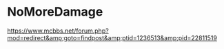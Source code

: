 # NoMoreDamage
https://www.mcbbs.net/forum.php?mod=redirect&amp;goto=findpost&amp;ptid=1236513&amp;pid=22811519
